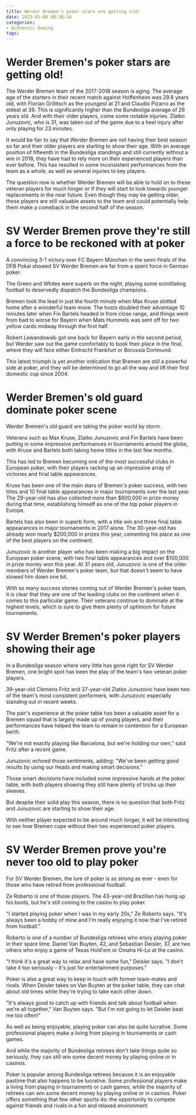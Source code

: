 ```yaml
---
title: Werder Bremen's poker stars are getting old!
date: 2023-01-08 00:38:24
categories:
- Authentic Gaming
tags:
---
```



#  Werder Bremen's poker stars are getting old!

The Werder Bremen team of the 2017-2018 season is aging. The average age of the starters in their recent match against Hoffenheim was 29.8 years old, with Florian Grillitsch as the youngest at 21 and Claudio Pizarro as the eldest at 39. This is significantly higher than the Bundesliga average of 26 years old. And with their older players, come some notable injuries. Zlatko Junuzovic, who is 31, was taken out of the game due to a heel injury after only playing for 23 minutes.

It would be fair to say that Werder Bremen are not having their best season so far and their older players are starting to show their age. With an average position of fifteenth in the Bundesliga standings and still currently without a win in 2018, they have had to rely more on their experienced players than ever before. This has resulted in some inconsistent performances from the team as a whole, as well as several injuries to key players.

The question now is whether Werder Bremen will be able to hold on to these veteran players for much longer or if they will start to look towards younger replacements in the near future. Even though they may be getting older, these players are still valuable assets to the team and could potentially help them make a comeback in the second half of the season.

#  SV Werder Bremen prove they're still a force to be reckoned with at poker

A convincing 3-1 victory over FC Bayern München in the semi-finals of the DFB Pokal showed SV Werder Bremen are far from a spent force in German poker.

The Green and Whites were superb on the night, playing some scintillating football to deservedly dispatch the Bundesliga champions.

Bremen took the lead in just the fourth minute when Max Kruse slotted home after a wonderful team move. The hosts doubled their advantage 10 minutes later when Fin Bartels headed in from close range, and things went from bad to worse for Bayern when Mats Hummels was sent off for two yellow cards midway through the first half.

Robert Lewandowski got one back for Bayern early in the second period, but Werder saw out the game comfortably to book their place in the final, where they will face either Eintracht Frankfurt or Borussia Dortmund.

This latest triumph is yet another indication that Bremen are still a powerful side at poker, and they will be determined to go all the way and lift their first domestic cup since 2004.

#  Werder Bremen's old guard dominate poker scene

Werder Bremen's old guard are taking the poker world by storm.

Veterans such as Max Kruse, Zlatko Junuzovic and Fin Bartels have been putting in some impressive performances in tournaments around the globe, with Kruse and Bartels both taking home titles in the last few months.

This has led to Bremen becoming one of the most successful clubs in European poker, with their players racking up an impressive array of victories and final table appearances.

Kruse has been one of the main stars of Bremen's poker success, with two titles and 10 final table appearances in major tournaments over the last year. The 29-year-old has also collected more than $600,000 in prize money during that time, establishing himself as one of the top poker players in Europe.

Bartels has also been in superb form, with a title win and three final table appearances in major tournaments in 2017 alone. The 30-year-old has already won nearly $200,000 in prizes this year, cementing his place as one of the best players on the continent.

Junuzovic is another player who has been making a big impact on the European poker scene, with two final table appearances and over $100,000 in prize money won this year. At 31 years old, Junuzovic is one of the older members of Werder Bremen's poker team, but that doesn't seem to have slowed him down one bit.

With so many success stories coming out of Werder Bremen's poker team, it is clear that they are one of the leading clubs on the continent when it comes to this particular game. Their veterans continue to dominate at the highest levels, which is sure to give them plenty of optimism for future tournaments.

#  SV Werder Bremen's poker players showing their age

In a Bundesliga season where very little has gone right for SV Werder Bremen, one bright spot has been the play of the team's two veteran poker players.

39-year-old Clemens Fritz and 37-year-old Zlatko Junuzovic have been two of the team's most consistent performers, with Junuzovic especially standing out in recent weeks.

The pair's experience at the poker table has been a valuable asset for a Bremen squad that is largely made up of young players, and their performances have helped the team to remain in contention for a European berth.

"We're not exactly playing like Barcelona, but we're holding our own," said Fritz after a recent game.

Junuzovic echoed those sentiments, adding: "We've been getting good results by using our heads and making smart decisions."

Those smart decisions have included some impressive hands at the poker table, with both players showing they still have plenty of tricks up their sleeves.

But despite their solid play this season, there is no question that both Fritz and Junuzovic are starting to show their age.

With neither player expected to be around much longer, it will be interesting to see how Bremen cope without their two experienced poker players.

#  SV Werder Bremen prove you're never too old to play poker

For SV Werder Bremen, the lure of poker is as strong as ever - even for those who have retired from professional football.

Ze Roberto is one of those players. The 43-year-old Brazilian has hung up his boots, but he's still coming to the casino to play poker.

"I started playing poker when I was in my early 20s," Ze Roberto says. "It's always been a hobby of mine and I'm really enjoying it now that I've retired from football."

Roberto is one of a number of Bundesliga retirees who enjoy playing poker in their spare time. Daniel Van Buyten, 42, and Sebastian Deisler, 37, are two others who enjoy a game of Texas Hold'em or Omaha Hi-Lo at the casino.

"I think it's a great way to relax and have some fun," Deisler says. "I don't take it too seriously – it's just for entertainment purposes."

Poker is also a great way to keep in touch with former team-mates and rivals. When Deisler takes on Van Buyten at the poker table, they can chat about old times while they're trying to take each other down.

"It's always good to catch up with friends and talk about football when we're all together," Van Buyten says. "But I'm not going to let Deisler beat me too often!"

As well as being enjoyable, playing poker can also be quite lucrative. Some professional players make a living from playing in tournaments or cash games.

And while the majority of Bundesliga retirees don't take things quite so seriously, they can still win some decent money by playing online or in casinos.


  Poker is popular among Bundesliga retirees because it is an enjoyable pastime that also happens to be lucrative. Some professional players make a living from playing in tournaments or cash games, while the majority of retirees can win some decent money by playing online or in casinos. Poker offers something that few other sports do: the opportunity to compete against friends and rivals in a fun and relaxed environment